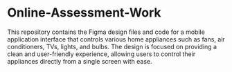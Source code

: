 # Online-Assessment-Work
This repository contains the Figma design files and code for a mobile application interface that controls various home appliances such as fans, air conditioners, TVs, lights, and bulbs. The design is focused on providing a clean and user-friendly experience, allowing users to control their appliances directly from a single screen with ease.
